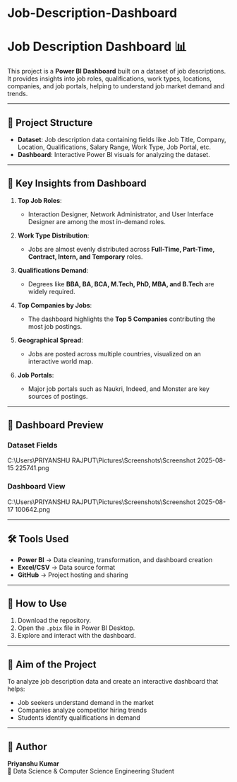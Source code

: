 # Job-Description-Dashboard
# Job Description Dashboard 📊

This project is a **Power BI Dashboard** built on a dataset of job descriptions.  
It provides insights into job roles, qualifications, work types, locations, companies, and job portals, helping to understand job market demand and trends.

---

## 📂 Project Structure
- **Dataset**: Job description data containing fields like Job Title, Company, Location, Qualifications, Salary Range, Work Type, Job Portal, etc.
- **Dashboard**: Interactive Power BI visuals for analyzing the dataset.
---

## 🔑 Key Insights from Dashboard
1. **Top Job Roles**:  
   - Interaction Designer, Network Administrator, and User Interface Designer are among the most in-demand roles.

2. **Work Type Distribution**:  
   - Jobs are almost evenly distributed across **Full-Time, Part-Time, Contract, Intern, and Temporary** roles.

3. **Qualifications Demand**:  
   - Degrees like **BBA, BA, BCA, M.Tech, PhD, MBA, and B.Tech** are widely required.

4. **Top Companies by Jobs**:  
   - The dashboard highlights the **Top 5 Companies** contributing the most job postings.

5. **Geographical Spread**:  
   - Jobs are posted across multiple countries, visualized on an interactive world map.

6. **Job Portals**:  
   - Major job portals such as Naukri, Indeed, and Monster are key sources of postings.

---

## 📸 Dashboard Preview
### Dataset Fields
C:\Users\PRIYANSHU RAJPUT\Pictures\Screenshots\Screenshot 2025-08-15 225741.png

### Dashboard View
C:\Users\PRIYANSHU RAJPUT\Pictures\Screenshots\Screenshot 2025-08-17 100642.png

---

## 🛠️ Tools Used
- **Power BI** → Data cleaning, transformation, and dashboard creation
- **Excel/CSV** → Data source format
- **GitHub** → Project hosting and sharing

---

## 🚀 How to Use
1. Download the repository.
2. Open the `.pbix` file in Power BI Desktop.
3. Explore and interact with the dashboard.

---

## 🎯 Aim of the Project
To analyze job description data and create an interactive dashboard that helps:
- Job seekers understand demand in the market
- Companies analyze competitor hiring trends
- Students identify qualifications in demand

---

## 👤 Author
**Priyanshu Kumar**  
📌 Data Science & Computer Science Engineering Student  
